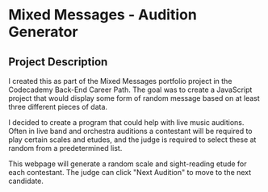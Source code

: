 # Mixed Messages - Audition Generator

## Project Description
I created this as part of the Mixed Messages portfolio project in the Codecademy Back-End Career Path.  The goal was to create a JavaScript project that would display some form of random message based on at least three different pieces of data.

I decided to create a program that could help with live music auditions.  Often in live band and orchestra auditions a contestant will be required to play certain scales and etudes, and the judge is required to select these at random from a predetermined list.

This webpage will generate a random scale and sight-reading etude for each contestant.  The judge can click "Next Audition" to move to the next candidate.